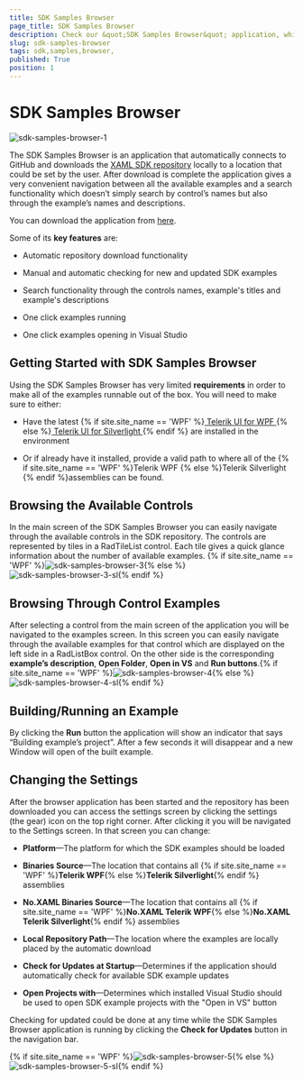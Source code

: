 ```yaml
---
title: SDK Samples Browser 
page_title: SDK Samples Browser 
description: Check our &quot;SDK Samples Browser&quot; application, which allows for exploring the examples from the XAML SDK repository. 
slug: sdk-samples-browser
tags: sdk,samples,browser,
published: True
position: 1
---
```


# SDK Samples Browser 

![sdk-samples-browser-1](images/sdk-samples-browser-1.png)

The SDK Samples Browser is an application that automatically connects to GitHub and downloads the [XAML SDK repository](https://github.com/telerik/xaml-sdk/) locally to a location that could be set by the user. After download is complete the application gives a very convenient navigation between all the available examples and a search functionality which doesn’t simply search by control’s names but also through the example’s names and descriptions.
            
You can download the application from [here](https://demos.telerik.com/xaml-sdkbrowser/).
           
Some of its __key features__ are:            

* Automatic repository download functionality                    

* Manual and automatic checking for new and updated SDK examples                    

* Search functionality through the controls names, example's titles and example's descriptions
                    
* One click examples running

* One click examples opening in Visual Studio                    

## Getting Started with SDK Samples Browser
           
Using the SDK Samples Browser has very limited __requirements__ in order to make all of the examples runnable out of the box. You will need to make sure to either:
                
* Have the latest {% if site.site_name == 'WPF' %}[ Telerik UI for WPF ](http://www.telerik.com/products/wpf/download.aspx){% else %}[ Telerik UI for Silverlight ](http://www.telerik.com/products/silverlight/download.aspx){% endif %} are installed in the environment
                
* Or if already have it installed, provide a valid path to where all of the {% if site.site_name == 'WPF' %}Telerik WPF {% else %}Telerik Silverlight {% endif %}assemblies can be found.                        

## Browsing the Available Controls
            
In the main screen of the SDK Samples Browser you can easily navigate through the available controls in the SDK repository. The controls are represented by tiles in a RadTileList control. Each tile gives a quick glance information about the number of available examples.
{% if site.site_name == 'WPF' %}![sdk-samples-browser-3](images/sdk-samples-browser-3.jpg){% else %}![sdk-samples-browser-3-sl](images/sdk-samples-browser-3-sl.png){% endif %}

## Browsing Through Control Examples
            
After selecting a control from the main screen of the application you will be navigated to the examples screen. In this screen you can easily navigate through the available examples for that control which are displayed on the left side in a RadListBox control. On the other side is the corresponding __example’s description__, __Open Folder__, __Open in VS__ and __Run buttons__.{% if site.site_name == 'WPF' %}![sdk-samples-browser-4](images/sdk-samples-browser-4.jpg){% else %}![sdk-samples-browser-4-sl](images/sdk-samples-browser-4-sl.png){% endif %}

## Building/Running an Example
            
By clicking the __Run__ button the application will show an indicator that says “Building example’s project”. After a few seconds it will disappear and a new Window will open of the built example.
                
## Changing the Settings
            
After the browser application has been started and the repository has been downloaded you can access the settings screen by clicking the settings (the gear) icon on the top right corner. After clicking it you will be navigated to the Settings screen. In that screen you can change:
                
* __Platform__&mdash;The platform for which the SDK examples should be loaded
                        
* __Binaries Source__&mdash;The location that contains all {% if site.site_name == 'WPF' %}__Telerik WPF__{% else %}__Telerik Silverlight__{% endif %} assemblies
                        
* __No.XAML Binaries Source__&mdash;The location that contains all {% if site.site_name == 'WPF' %}__No.XAML Telerik WPF__{% else %}__No.XAML Telerik Silverlight__{% endif %} assemblies
                        
* __Local Repository Path__&mdash;The location where the examples are locally placed by the automatic download                        

* __Check for Updates at Startup__&mdash;Determines if the application should automatically check for available SDK example updates                        

* __Open Projects with__&mdash;Determines which installed Visual Studio should be used to open SDK example projects with the "Open in VS" button                        

Checking for updated could be done at any time while the SDK Samples Browser application is running by clicking the __Check for Updates__ button in the navigation bar.   

{% if site.site_name == 'WPF' %}![sdk-samples-browser-5](images/sdk-samples-browser-5.png){% else %}![sdk-samples-browser-5-sl](images/sdk-samples-browser-5-sl.png){% endif %}
